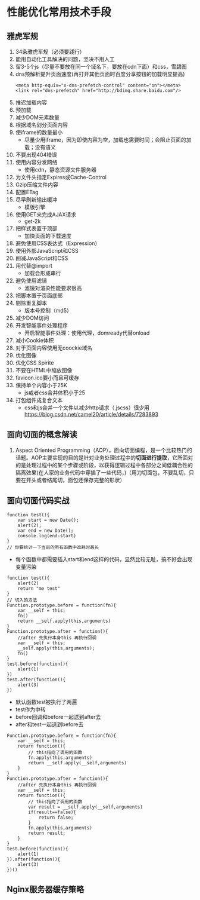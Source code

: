 # 性能优化常用技术手段
## 雅虎军规
1. 34条雅虎军规（必须要践行）
2. 能用自动化工具解决的问题，坚决不用人工
3. 留3-5个js（尽量不要放在同一个域名下，要放在cdn下面）和css，雪碧图
4. dns预解析提升页面速度(再打开其他页面时百度分享按钮的加载明显提高)
	```
	<meta http-equiv="x-dns-prefetch-control" content="on"></meta>
	<link rel="dns-prefetch" href="http://bdimg.share.baidu.com"/>
	```
5. 推迟加载内容
6. 预加载
7. 减少DOM元素数量
8. 根据域名划分页面内容
9. 使iframe的数量最小
	* 尽量少用iframe，因为即使内容为空，加载也需要时间；会阻止页面的加载；没有语义
10. 不要出现404错误
11. 使用内容分发网络
	* 使用cdn，静态资源文件服务器
12. 为文件头指定Expires或Cache-Control
13. Gzip压缩文件内容
14. 配置ETag
15. 尽早刷新输出缓冲
	* 模版引擎
16. 使用GET来完成AJAX请求
	* get-2k
17. 把样式表置于顶部
	* 加快页面的下载速度
18. 避免使用CSS表达式（Expression）
19. 使用外部JavaScript和CSS
20. 削减JavaScript和CSS
21. 用<link>代替@import
	* 加载会形成串行
22. 避免使用滤镜
	* 滤镜对渲染性能要求很高
23. 把脚本置于页面底部
24. 剔除重复脚本
	* 版本号控制（md5）
25. 减少DOM访问
26. 开发智能事件处理程序
	* 开启智能事件处理：使用代理，domready代替onload
27. 减小Cookie体积
28. 对于页面内容使用无coockie域名
29. 优化图像
30. 优化CSS Spirite
31. 不要在HTML中缩放图像
32. favicon.ico要小而且可缓存
33. 保持单个内容小于25K
	* js或者css合并体积小于25
34. 打包组件成复合文本
	* css和js合并一个文件以减少http请求（.jscss）很少用
https://blog.csdn.net/camel20/article/details/7283893

## 面向切面的概念解读
1. Aspect Oriented Programming（AOP），面向切面编程，是一个比较热门的话题。AOP主要实现的目的是针对业务处理过程中的<strong>切面进行提取</strong>，它所面对的是处理过程中的某个步骤或阶段，以获得逻辑过程中各部分之间低耦合性的隔离效果(在人家的业务代码中穿插了一些代码，)（用刀切面包，不要乱切，只要在开头或者结尾切，面包还保存完整的形状）

## 面向切面代码实战
```
function test(){
	var start = new Date();
	alert(2);
	var end = new Date();
	console.log(end-start)
}
// 你要统计一下当前的所有函数中谁耗时最长
```
* 每个函数中都需要插入start和end这样的代码，显然比较无耻，搞不好会出现变量污染

```
function test(){
	alert(2)
	return "me test"
}
// 切入的方法
Function.prototype.before = function(fn){
	var __self = this;
	fn()
	return __self.apply(this,arguments)
}
Function.prototype.after = function(){
	//after 先执行本身this 再执行回调
	var __self = this;
	__self.apply(this,arguments);
	fn()
}
test.before(function(){
	alert(1)
})
test.after(function(){
	alert(3)
})
```
*  默认函数test被执行了两遍
*  test作为中转
*  before回调和before一起送到after去
*  after和test一起送到before去

```
Function.prototype.before = function(fn){
	var __self = this;
	return function(){
		// this指向了调用的函数
		fn.apply(this,arguments)
		return __self.apply(__self,arguments)
	}
}
Function.prototype.after = function(){
	//after 先执行本身this 再执行回调
	var __self = this;
	return function(){
		// this指向了调用的函数
		var result = __self.apply(__self,arguments)
		if(result==false){
			return false;
		}
		fn.apply(this,arguments)
		return result;
	}
}
test.before(function(){
	alert(1)
}).after(function(){
	alert(3)
})()
```
## Nginx服务器缓存策略
